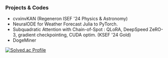 ### Projects & Codes
- cvxinvKAN (Regeneron ISEF '24 Physics & Astronomy)
- NeuralODE for Weather Forecast Julia to PyTorch.
- Subquadratic Attention with Chain-of-Spot : QLoRA, DeepSpeed ZeRO-3, gradient checkpointing, CUDA optim. (KSEF '24 Gold)
- DogeMiner

[![Solved.ac Profile](http://mazassumnida.wtf/api/v2/generate_badge?boj=bllacovvqso)](https://solved.ac/bllacovvqso/)
